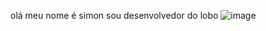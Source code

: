olá meu nome é simon sou desenvolvedor do lobo 
![image](https://user-images.githubusercontent.com/77907916/113643713-46dbd580-9659-11eb-9ebb-a3f2a14d68a7.png)
